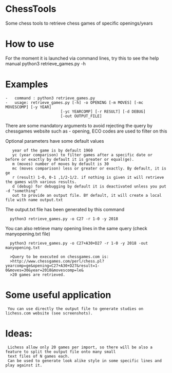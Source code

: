 # ChessTools
Some chess tools to retrieve chess games of specific openings/years

# How to use 
For the moment it is launched via command lines, try this to see the help manual
    python3 retrieve_games.py -h

# Examples

    -   command : python3 retrieve_games.py
    -   usage: retrieve_games.py [-h] -o OPENING [-m MOVES] [-mc MOVESCOMP] [-y YEAR]
                            [-yc YEARCOMP] [-r RESULT] [-d DEBUG]
                            [-out OUTPUT_FILE]
There are some mandatory arguments to avoid rejecting the query by chessgames website such as 
    -   opening, ECO codes are used to filter on this

Optional parameters have some default values 

       year of the game is by default 1960
       yc (year comparison) to filter games after a specific date or before or exactly by default it is greater or equal(ge).
       m (moves) number of moves by default is 30
       mc (moves comparison) less or greater or exactly. By default, it is ge
       r (result) 1-0, 0-1 ,1/2-1/2. if nothing is given it will retrieve the games with various results.
       d (debug) for debugging by default it is deactivated unless you put -d "something"
       out to provide an output file. BY default, it will create a local file with name output.txt

The output.txt file has been generated by this command

      python3 retrieve_games.py -o C27 -r 1-0 -y 2018

You can also retrieve many opening lines in the same query (check manyopening.txt file)

      python3 retrieve_games.py -o C27+A30+D27 -r 1-0 -y 2018 -out manyopening.txt
      
      >Query to be executed on chessgames.com is: 
      >http://www.chessgames.com/perl/chess.pl?yearcomp=ge&opening=C27+A30+D27&result=1-0&moves=30&year=2018&movescomp=le&
      >20 games are retrieved.
     
# Some useful application

     You can use directly the output file to generate studies on lichess.com website (see screenshots).

# Ideas:
     Lichess allow only 20 games per import, so there will be also a feature to split the output file onto many small
     text files of N games each.
     Can be used to generate look alike style in some specific lines and play against it.




